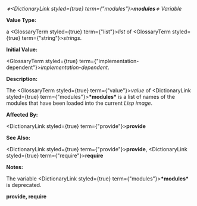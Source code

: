 *∗<DictionaryLink styled={true} term={"modules"}><b>*modules*</b></DictionaryLink>∗ Variable* 



**Value Type:** 



a <GlossaryTerm styled={true} term={"list"}><i>list</i></GlossaryTerm> of <GlossaryTerm styled={true} term={"string"}><i>strings</i></GlossaryTerm>. 



**Initial Value:** 



<GlossaryTerm styled={true} term={"implementation-dependent"}><i>implementation-dependent</i></GlossaryTerm>. 



**Description:** 



The <GlossaryTerm styled={true} term={"value"}><i>value</i></GlossaryTerm> of <DictionaryLink styled={true} term={"modules"}><b>\*modules\*</b></DictionaryLink> is a list of names of the modules that have been loaded into the current *Lisp image*. 



**Affected By:** 



<DictionaryLink styled={true} term={"provide"}><b>provide</b></DictionaryLink> 



**See Also:** 



<DictionaryLink styled={true} term={"provide"}><b>provide</b></DictionaryLink>, <DictionaryLink styled={true} term={"require"}><b>require</b></DictionaryLink> 



**Notes:** 



The variable <DictionaryLink styled={true} term={"modules"}><b>\*modules\*</b></DictionaryLink> is deprecated. 







 



 



**provide, require** 



